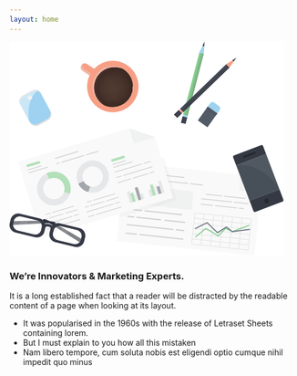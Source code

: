 ```yaml
---
layout: home
---
```

<div class="section-padding">
<div class="container">
    <div class="row">
    <div class="col-lg-6">
        <div class="featured-content-thumb">
        <img src="assets/images/feature/feature-thumb-2.png" class="img-fluid" alt="About Thumb">
        </div>
    </div>
    <div class="col-lg-6">
        <div class="right-content-md">
        <div class="featured-content">
            <h3>We’re Innovators <span>& Marketing Experts.</span></h3>
            <p class="subtext">It is a long established fact that a reader will be distracted by the readable content of a page when looking at its layout.</p>
            <ul>
            <li>It was popularised in the 1960s with the release of Letraset Sheets containing lorem.</li>
            <li>But I must explain to you how all this mistaken</li>
            <li> Nam libero tempore, cum soluta nobis est eligendi optio cumque nihil impedit quo minus</li>
            </ul>
        </div>
        </div>
    </div>
    </div>
</div>
</div>